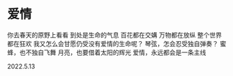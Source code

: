 # 爱情

你去春天的原野上看看
到处是生命的气息
百花都在交媾
万物都在放纵
整个世界都在狂欢
我又怎么会甘愿仍受没有爱情的生命呢？
琴弦，怎会忍受独自弹奏？
蜜蜂，也不独自飞舞
月亮，也要借着太阳的辉光
爱情，永远都会是一条主线

2022.5.13